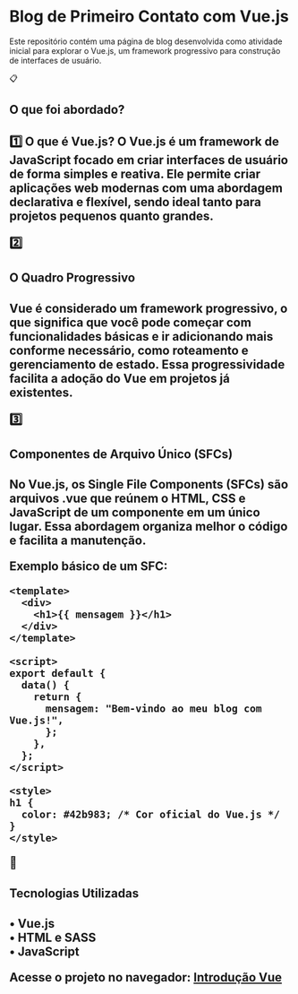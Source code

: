 <h1>Blog de Primeiro Contato com Vue.js</h1>
Este repositório contém uma página de blog desenvolvida como atividade inicial para explorar o Vue.js, um framework progressivo para construção de interfaces de usuário.

📋 <h2>O que foi abordado?<h2/>
1️⃣ O que é Vue.js?
O Vue.js é um framework de JavaScript focado em criar interfaces de usuário de forma simples e reativa. Ele permite criar aplicações web modernas com uma abordagem declarativa e flexível, sendo ideal tanto para projetos pequenos quanto grandes.

2️⃣ <h2>O Quadro Progressivo<h2/>
Vue é considerado um framework progressivo, o que significa que você pode começar com funcionalidades básicas e ir adicionando mais conforme necessário, como roteamento e gerenciamento de estado. Essa progressividade facilita a adoção do Vue em projetos já existentes.

3️⃣ <h2>Componentes de Arquivo Único (SFCs)<h2/>
No Vue.js, os Single File Components (SFCs) são arquivos .vue que reúnem o HTML, CSS e JavaScript de um componente em um único lugar. Essa abordagem organiza melhor o código e facilita a manutenção.

Exemplo básico de um SFC:

```
<template>
  <div>
    <h1>{{ mensagem }}</h1>
  </div>
</template>

<script>
export default {
  data() {
    return {
      mensagem: "Bem-vindo ao meu blog com Vue.js!",
      };
    },
  };
</script>

<style>
h1 {
  color: #42b983; /* Cor oficial do Vue.js */
}
</style>

```

🚀 <h2>Tecnologias Utilizadas<h2/>
• Vue.js <br>
• HTML e SASS <br>
• JavaScript

Acesse o projeto no navegador:
<a href = "https://introducao-vue.vercel.app/" target = "_blank">Introdução Vue<a/>
